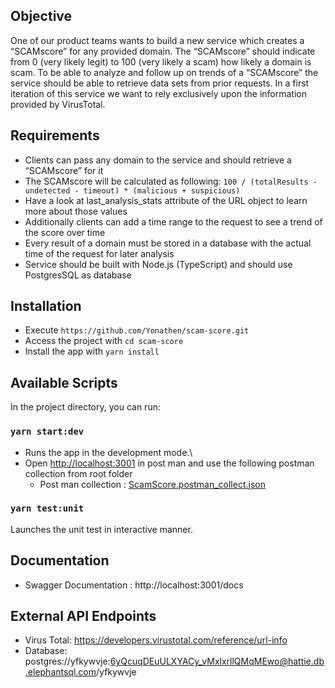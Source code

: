 ## Objective

One of our product teams wants to build a new service which creates a “SCAMscore” for any provided domain. The “SCAMscore” should indicate from 0 (very likely legit) to 100 (very likely a scam) how likely a domain is scam. To be able to analyze and follow up on trends of a “SCAMscore” the service should be able to retrieve data sets from prior requests. In a first iteration of this service we want to rely exclusively upon the information provided by VirusTotal.

## Requirements
- Clients can pass any domain to the service and should retrieve a “SCAMscore” for it
- The SCAMscore will be calculated as following: ```100 / (totalResults - undetected - timeout) * (malicious + suspicious)```
- Have a look at last_analysis_stats attribute of the URL object to learn more about those values
- Additionally clients can add a time range to the request to see a trend of the score over time
- Every result of a domain must be stored in a database with the actual time of the request for later analysis
- Service should be built with Node.js (TypeScript) and should use PostgresSQL as database

## Installation
- Execute ```https://github.com/Yonathen/scam-score.git```
- Access the project with ```cd scam-score```
- Install the app with ```yarn install```

## Available Scripts

In the project directory, you can run:

### `yarn start:dev`

- Runs the app in the development mode.\
- Open [http://localhost:3001](http://localhost:3001) in post man and use the following postman collection from root folder
  - Post man collection : [ScamScore.postman_collect.json](ScamScroe.postman_collection.json)

### `yarn test:unit`

Launches the unit test in interactive manner.

## Documentation

- Swagger Documentation : http://localhost:3001/docs

## External API Endpoints

-   Virus Total: https://developers.virustotal.com/reference/url-info
-   Database: postgres://yfkywvje:6yQcuqDEuULXYACy_vMxlxrllQMqMEwo@hattie.db.elephantsql.com/yfkywvje
